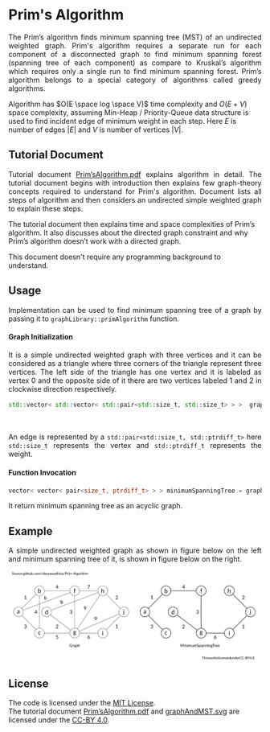 # Prim's Algorithm

<p align="justify">
The Prim’s algorithm finds minimum spanning tree (MST) of an undirected weighted graph.
Prim's algorithm requires a separate run for each component of a disconnected graph to find minimum spanning forest (spanning
tree of each component) as compare to Kruskal’s algorithm which requires only a single run to find minimum spanning forest.
Prim’s algorithm belongs to a special category of algorithms called greedy algorithms.

Algorithm has $O(E \space log \space V)$ time complexity and $O(E + V)$ space complexity, assuming Min-Heap / Priority-Queue data structure 
is used to find incident edge of minimum weight in each step. Here $E$ is number of edges $|E|$ and $V$ is number of vertices $|V|$.
</p>

## Tutorial Document

<p align="justify">
Tutorial document 
<a href="https://github.com/vikasawadhiya/Prim-Algorithm/blob/main/Prim’sAlgorithm.pdf">Prim’sAlgorithm.pdf</a> 
explains algorithm in detail. The tutorial document begins with introduction then explains few graph-theory concepts required
to understand for Prim's algorithm. Document lists all steps of algorithm and then considers an undirected simple weighted 
graph to explain these steps.

The tutorial document then explains time and space complexities of Prim’s algorithm. It also discusses about the directed 
graph constraint and why Prim’s algorithm doesn’t work with a directed graph.

This document doesn't require any programming background to understand.
</p>

## Usage

<p align="justify">
Implementation can be used to find minimum spanning tree of a graph by passing it to <code>graphLibrary::primAlgorithm</code> 
function.
</p>

#### Graph Initialization

<p align="justify">
It is a simple undirected weighted graph with three vertices and it can be considered as a triangle where 
three corners of the triangle represent three vertices. The left side of the triangle has one vertex and it is labeled 
as vertex 0 and the opposite side of it there are two vertices labeled 1 and 2 in clockwise direction respectively.
</p>

```cpp
std::vector< std::vector< std::pair<std::size_t, std::size_t> > >  graph { { {1, 1}, {2, 2} }, 
																		   { {0, 1}, {2, 1} },
																		   { {0, 2}, {1, 1} } };
```

<p align="justify">
An edge is represented by a <code>std::pair&lt;std::size_t, std::ptrdiff_t&gt;</code> here <code>std::size_t</code> represents the vertex 
and <code>std::ptrdiff_t</code> represents the weight.
</p>

#### Function Invocation

```cpp
vector< vector< pair<size_t, ptrdiff_t> > > minimumSpanningTree = graphLibrary::primAlgorithm(graph);
```
<p align="justify">
It return minimum spanning tree as an acyclic graph.
</p>

## Example

<p align="justify">
A simple undirected weighted graph as shown in figure below on the left and minimum spanning tree of it, is shown in figure below on 
the right.
</p>

<p align="center">
<img src="https://github.com/vikasawadhiya/Prim-Algorithm/blob/main/graphAndMST.svg" alt="Graph and Minimum spanning tree.">
</p>

## License

The code is licensed under the [MIT License](https://github.com/vikasawadhiya/Prim-Algorithm/blob/main/LICENSE).</br>
The tutorial document [Prim’sAlgorithm.pdf](https://github.com/vikasawadhiya/Prim-Algorithm/blob/main/Prim’sAlgorithm.pdf) and 
[graphAndMST.svg](https://github.com/vikasawadhiya/Prim-Algorithm/blob/main/graphAndMST.svg) 
are licensed under the [CC-BY 4.0](https://creativecommons.org/licenses/by/4.0/).